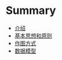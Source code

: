 # Summary

* [介绍](README.md)
* [基本思想和原则](source/basic-principle.md)
* [作图方式](source/visulazition.md)
* [数据模型](source/data-model.md)


